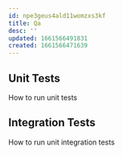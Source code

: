 ```yaml
---
id: npe3geus4ald11womzxs3kf
title: Qa
desc: ''
updated: 1661566491831
created: 1661566471639
---
```


## Unit Tests

How to run unit tests

## Integration Tests

How to run unit integration tests